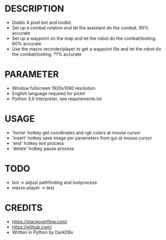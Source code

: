 # DESCRIPTION
- Diablo 4 pixel bot and toolkit.
- Set up a combat rotation and let the assistant do the combat. 90% accurate
- Set up a waypoint on the map and let the robot do the combat/looting. 60% accurate
- Use the macro recorder/player to get a waypoint file and let the robot do the combat/looting. ??% accurate


# PARAMETER
- Window fullscreen 1920x1080 resolution
- English language required for pickit
- Python 3.9 interpreter, see requirements.txt


# USAGE
- 'home' hotkey get coordinates and rgb colors at mouse cursor
- 'insert' hotkey save image per parameters from gui at mouse cursor
- 'end' hotkey exit process
- 'delete' hotkey pause process


# TODO
- bot -> adjust pathfinding and lootprocess
- macro-player -> test


# CREDITS
- https://stackoverflow.com/
- https://github.com/
- Written in Python by DarkDBx

